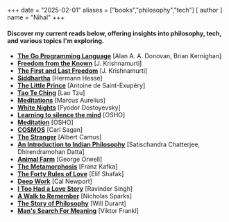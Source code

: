 +++
date = "2025-02-01"
aliases = ["books","philosophy","tech"]
[ author ]
  name = "Nihal"
+++

#### Discover my current reads below, offering insights into philosophy, tech, and various topics I'm exploring.

- **[The Go Programming Language](https://www.gopl.io/)** [Alan A. A. Donovan, Brian Kernighan]
- **[Freedom from the Known](https://www.goodreads.com/book/show/143877.Freedom_from_the_Known)** [J. Krishnamurti]
- **[The First and Last Freedom](https://www.goodreads.com/book/show/64710.The_First_and_Last_Freedom)** [J. Krishnamurti]
- **[Siddhartha](https://www.goodreads.com/book/show/52036.Siddhartha)** [Hermann Hesse]
- **[The Little Prince](https://www.goodreads.com/book/show/157993.The_Little_Prince)** [Antoine de Saint-Exupéry]
- **[Tao Te Ching](https://www.goodreads.com/book/show/67896.Tao_Te_Ching)** [Lao Tzu]
- **[Meditations](https://www.goodreads.com/book/show/30659.Meditations)** [Marcus Aurelius]
- **[White Nights](https://www.goodreads.com/book/show/1772910.White_Nights)** [Fyodor Dostoyevsky]
- **[Learning to silence the mind](https://www.goodreads.com/book/show/13167174-learning-to-silence-the-mind)** [OSHO]
- **[Meditation](https://www.goodreads.com/book/show/97009.Meditation)** [OSHO]
- **[COSMOS](https://www.goodreads.com/book/show/55030.Cosmos)** [Carl Sagan]
- **[The Stranger](https://www.goodreads.com/book/show/49552.The_Stranger)** [Albert Camus]
- **[An Introduction to Indian Philosophy](https://www.goodreads.com/book/show/3198688-an-introduction-to-indian-philosophy)** [Satischandra Chatterjee, Dhirendramohan Datta]
- **[Animal Farm](https://www.goodreads.com/book/show/170448.Animal_Farm)** [George Orwell]
- **[The Metamorphosis](https://www.goodreads.com/book/show/485894.The_Metamorphosis)** [Franz Kafka]
- **[The Forty Rules of Love](https://www.goodreads.com/book/show/6642715-the-forty-rules-of-love)** [Elif Shafak]
- **[Deep Work](https://www.goodreads.com/book/show/25744928-deep-work)** [Cal Newport]
- **[I Too Had a Love Story](https://www.goodreads.com/book/show/19308015-i-too-had-a-love-story)** [Ravinder Singh]
- **[A Walk to Remember](https://www.goodreads.com/book/show/35545737-a-walk-to-remember)** [Nicholas Sparks]
- **[The Story of Philosophy](https://www.goodreads.com/book/show/31795.The_Story_of_Philosophy)** [Will Durant]
- **[Man's Search For Meaning](https://www.goodreads.com/book/show/4069.Man_s_Search_for_Meaning)** [Viktor Frankl]